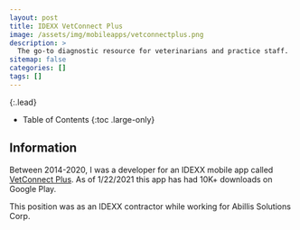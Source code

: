 ```yaml
---
layout: post
title: IDEXX VetConnect Plus
image: /assets/img/mobileapps/vetconnectplus.png
description: >
  The go-to diagnostic resource for veterinarians and practice staff.
sitemap: false
categories: []
tags: []
---
```


{:.lead}

- Table of Contents
{:toc .large-only}

## Information

Between 2014-2020, I was a developer for an IDEXX mobile app called [VetConnect Plus](https://play.google.com/store/apps/details?id=com.idexx.vcplus&hl=en_US&gl=US).  As of 1/22/2021 this app has had 10K+ downloads on Google Play.  

This position was as an IDEXX contractor while working for Abillis Solutions Corp.



 